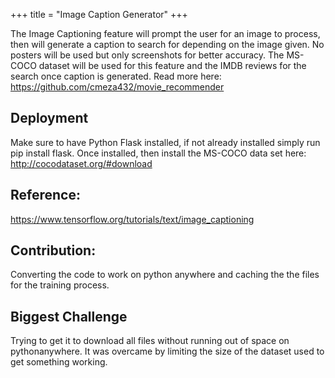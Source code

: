 +++
title = "Image Caption Generator" 
+++

The Image Captioning feature will prompt the user for an image to process, then will generate a caption to search for depending on the image given. No posters will be used but only screenshots for better accuracy. The MS-COCO dataset will be used for this feature and the IMDB reviews for the search once caption is generated. Read more here: https://github.com/cmeza432/movie_recommender

## Deployment
Make sure to have Python Flask installed, if not already installed simply run pip install flask. Once installed, then install the MS-COCO data set here: http://cocodataset.org/#download

## Reference: 
https://www.tensorflow.org/tutorials/text/image_captioning

## Contribution:
Converting the code to work on python anywhere and caching the the files for the training process.

## Biggest Challenge 
Trying to get it to download all files without running out of space on pythonanywhere. It was overcame by limiting the size of the dataset used to get something working.